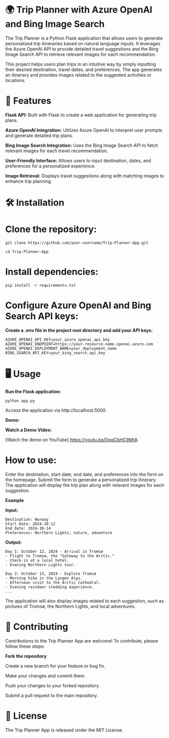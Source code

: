 # 🌍 **Trip Planner with Azure OpenAI and Bing Image Search**

The Trip Planner is a Python Flask application that allows users to generate personalized trip itineraries based on natural language inputs. It leverages the Azure OpenAI API to provide detailed travel suggestions and the Bing Image Search API to retrieve relevant images for each recommendation.

This project helps users plan trips in an intuitive way by simply inputting their desired destination, travel dates, and preferences. The app generates an itinerary and provides images related to the suggested activities or locations.

# 🌟 **Features**

**Flask API:** Built with Flask to create a web application for generating trip plans.

**Azure OpenAI Integration:** Utilizes Azure OpenAI to interpret user prompts and generate detailed trip plans.

**Bing Image Search Integration:** Uses the Bing Image Search API to fetch relevant images for each travel recommendation.

**User-Friendly Interface:** Allows users to input destination, dates, and preferences for a personalized experience.

**Image Retrieval:** Displays travel suggestions along with matching images to enhance trip planning.
# **🛠️ Installation**

# **Clone the repository:** 

```
git clone https://github.com/your-username/Trip-Planner-App.git

cd Trip-Planner-App
```

# Install dependencies:

```
pip install -r requirements.txt
```
# Configure Azure OpenAI and Bing Search API keys:

**Create a .env file in the project root directory and add your API keys:**

```
AZURE_OPENAI_API_KEY=your_azure_openai_api_key
AZURE_OPENAI_ENDPOINT=https://your-resource-name.openai.azure.com
AZURE_OPENAI_DEPLOYMENT_NAME=your_deployment_name
BING_SEARCH_API_KEY=your_bing_search_api_key
```

# **🖥️ Usage**

**Run the Flask application:**

```
python app.py
```

Access the application via http://localhost:5000.

**Demo:**

**Watch a Demo Video:**

[Watch the demo on YouTube] https://youtu.be/DqqCbHC9MtA

# **How to use:**

Enter the destination, start date, end date, and preferences into the form on the homepage.
Submit the form to generate a personalized trip itinerary.
The application will display the trip plan along with relevant images for each suggestion.

**Example**

**Input:**

```
Destination: Norway
Start Date: 2024-10-12
End Date: 2024-10-14
Preferences: Northern Lights, nature, adventure
```
**Output:** 
```
Day 1: October 12, 2024 - Arrival in Tromsø
- Flight to Tromsø, the "Gateway to the Arctic."
- Check-in at a local hotel.
- Evening Northern Lights tour.

Day 2: October 13, 2024 - Explore Tromsø
- Morning hike in the Lyngen Alps.
- Afternoon visit to the Arctic Cathedral.
- Evening reindeer sledding experience.
...
```

The application will also display images related to each suggestion, such as pictures of Tromsø, the Northern Lights, and local adventures.
# **👥 Contributing**

Contributions to the Trip Planner App are welcome! To contribute, please follow these steps:

**Fork the repository**

Create a new branch for your feature or bug fix.

Make your changes and commit them.

Push your changes to your forked repository.

Submit a pull request to the main repository.

# **📜 License**

The Trip Planner App is released under the MIT License.
